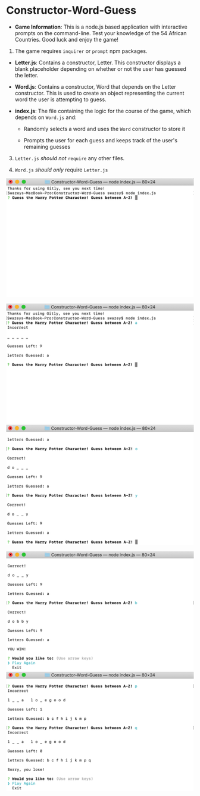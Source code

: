 # Constructor-Word-Guess

* **Game Information**: This is a node.js based application with interactive prompts on the command-line. Test your knowledge of the 54 African Countries. Good luck and enjoy the game!


1. The game requires `inquirer` or `prompt` npm packages.


* **Letter.js**: Contains a constructor, Letter. This constructor displays a blank placeholder depending on whether or not the user has guessed the letter. 

* **Word.js**: Contains a constructor, Word that depends on the Letter constructor. This is used to create an object representing the current word the user is attempting to guess. 

* **index.js**: The file containing the logic for the course of the game, which depends on `Word.js` and:

  * Randomly selects a word and uses the `Word` constructor to store it

  * Prompts the user for each guess and keeps track of the user's remaining guesses

3. `Letter.js` *should not* `require` any other files.

4. `Word.js` *should only* require `Letter.js`



![picture](assets/images/game1.png)

![picture](assets/images/game2.png)
![picture](assets/images/game3.png)

![picture](assets/images/game4.png)
![picture](assets/images/game5.png)

